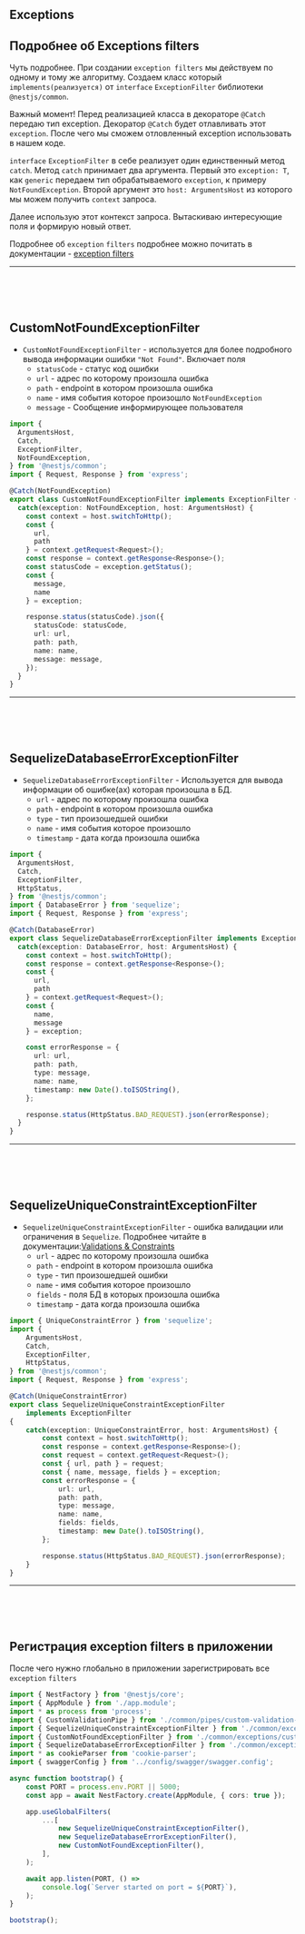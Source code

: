 ## Exceptions

## Подробнее об Exceptions filters

Чуть подробнее. При создании `exception filters` мы действуем по одному и тому же алгоритму. Создаем класс который `implements(реализуется)` от `interface` `ExceptionFilter` библиотеки `@nestjs/common`.

Важный момент! Перед реализацией класса в декораторе `@Catch` передаю тип exception. Декоратор `@Catch` будет отлавливать этот `exception`. После чего мы сможем отловленный exception использовать в нашем коде.

`interface` `ExceptionFilter` в себе реализует один единственный метод `catch`. Метод `catch` принимает два аргумента. Первый это `exception: T`, как `generic` передаем тип обрабатываемого `exception`, к примеру `NotFoundException`. Второй аргумент это `host: ArgumentsHost` из которого мы можем получить `context` запроса.

Далее использую этот контекст запроса. Вытаскиваю интересующие поля и формирую новый ответ.

Подробнее об `exception` `filters` подробнее можно почитать в документации - [exception filters](https://docs.nestjs.com/exception-filters)


---

<br/>
<br/>
<br/>

## CustomNotFoundExceptionFilter

- `CustomNotFoundExceptionFilter` - используется для более подробного вывода информации ошибки `"Not Found"`. Включает
  поля
    * `statusCode` - статус код ошибки
    * `url` - адрес по которому произошла ошибка
    * `path` - endpoint в котором произошла ошибка
    * `name` - имя события которое произошло `NotFoundException`
    * `message` - Сообщение информирующее пользователя

```ts
import {
  ArgumentsHost,
  Catch,
  ExceptionFilter,
  NotFoundException,
} from '@nestjs/common';
import { Request, Response } from 'express';

@Catch(NotFoundException)
export class CustomNotFoundExceptionFilter implements ExceptionFilter {
  catch(exception: NotFoundException, host: ArgumentsHost) {
	const context = host.switchToHttp();
	const {
	  url,
	  path
	} = context.getRequest<Request>();
	const response = context.getResponse<Response>();
	const statusCode = exception.getStatus();
	const {
	  message,
	  name
	} = exception;

	response.status(statusCode).json({
	  statusCode: statusCode,
	  url: url,
	  path: path,
	  name: name,
	  message: message,
	});
  }
}

```

---

<br/>
<br/>
<br/>

## SequelizeDatabaseErrorExceptionFilter



- `SequelizeDatabaseErrorExceptionFilter` - Используется для вывода информации об ошибке(ах) которая произошла в БД.
    * `url` - адрес по которому произошла ошибка
    * `path` - endpoint в котором произошла ошибка
    * `type` - тип произошедшей ошибки
    * `name` - имя события которое произошло
    * `timestamp` - дата когда произошла ошибка

```ts
import {
  ArgumentsHost,
  Catch,
  ExceptionFilter,
  HttpStatus,
} from '@nestjs/common';
import { DatabaseError } from 'sequelize';
import { Request, Response } from 'express';

@Catch(DatabaseError)
export class SequelizeDatabaseErrorExceptionFilter implements ExceptionFilter {
  catch(exception: DatabaseError, host: ArgumentsHost) {
	const context = host.switchToHttp();
	const response = context.getResponse<Response>();
	const {
	  url,
	  path
	} = context.getRequest<Request>();
	const {
	  name,
	  message
	} = exception;

	const errorResponse = {
	  url: url,
	  path: path,
	  type: message,
	  name: name,
	  timestamp: new Date().toISOString(),
	};

	response.status(HttpStatus.BAD_REQUEST).json(errorResponse);
  }
}

```

---

<br/>
<br/>
<br/>

## SequelizeUniqueConstraintExceptionFilter

- `SequelizeUniqueConstraintExceptionFilter` - ошибка валидации или ограничения в `Sequelize`. Подробнее читайте в
  документации:[Validations & Constraints](https://sequelize.org/docs/v6/core-concepts/validations-and-constraints/#:~:text=Version%3A%20v6%20%2D%20stable-,Validations%20%26%20Constraints,-In%20this%20tutorial)
    * `url` - адрес по которому произошла ошибка
    * `path` - endpoint в котором произошла ошибка
    * `type` - тип произошедшей ошибки
    * `name` - имя события которое произошло
    * `fields` - поля БД в которых произошла ошибка
    * `timestamp` - дата когда произошла ошибка

```ts
import { UniqueConstraintError } from 'sequelize';
import {
    ArgumentsHost,
    Catch,
    ExceptionFilter,
    HttpStatus,
} from '@nestjs/common';
import { Request, Response } from 'express';

@Catch(UniqueConstraintError)
export class SequelizeUniqueConstraintExceptionFilter
    implements ExceptionFilter
{
    catch(exception: UniqueConstraintError, host: ArgumentsHost) {
        const context = host.switchToHttp();
        const response = context.getResponse<Response>();
        const request = context.getRequest<Request>();
        const { url, path } = request;
        const { name, message, fields } = exception;
        const errorResponse = {
            url: url,
            path: path,
            type: message,
            name: name,
            fields: fields,
            timestamp: new Date().toISOString(),
        };

        response.status(HttpStatus.BAD_REQUEST).json(errorResponse);
    }
}

```

---

<br/>
<br/>
<br/>

## Регистрация exception filters в приложении

После чего нужно глобально в приложении зарегистрировать все `exception` `filters`

```ts
import { NestFactory } from '@nestjs/core';
import { AppModule } from './app.module';
import * as process from 'process';
import { CustomValidationPipe } from './common/pipes/custom-validation-pipe';
import { SequelizeUniqueConstraintExceptionFilter } from './common/exceptions/sequelize-unique-constraint.exception.filter';
import { CustomNotFoundExceptionFilter } from './common/exceptions/custom-not-found.exception.filter';
import { SequelizeDatabaseErrorExceptionFilter } from './common/exceptions/sequelize-database-error.exception.filter';
import * as cookieParser from 'cookie-parser';
import { swaggerConfig } from '../config/swagger/swagger.config';

async function bootstrap() {
    const PORT = process.env.PORT || 5000;
    const app = await NestFactory.create(AppModule, { cors: true });

    app.useGlobalFilters(
        ...[
            new SequelizeUniqueConstraintExceptionFilter(),
            new SequelizeDatabaseErrorExceptionFilter(),
            new CustomNotFoundExceptionFilter(),
        ],
    );

    await app.listen(PORT, () =>
        console.log(`Server started on port = ${PORT}`),
    );
}

bootstrap();

```


